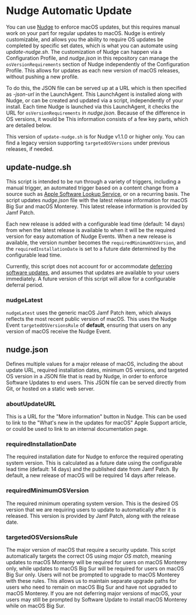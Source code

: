 # Nudge Automatic Update

You can use [Nudge](https://github.com/macadmins/nudge) to enforce macOS updates, but this requires manual work on your part for regular updates to macOS. Nudge is entirely customizable, and allows you the ability to require OS updates be completed by specific set dates, which is what you can automate using *update-nudge.sh*. The customization of Nudge can happen via a Configuration Profile, and *nudge.json* in this repository can manage the `osVersionRequirements` section of Nudge independently of the Configuration Profile. This allows for updates as each new version of macOS releases, without pushing a new profile. 

To do this, the JSON file can be served up at a URL which is then specified as *-json-url* in the LaunchAgent. This LaunchAgent is installed along with Nudge, or can be created and updated via a script, independently of your install. Each time Nudge is launched via this LaunchAgent, it checks the URL for `osVersionRequirements` in *nudge.json*. Because of the difference in OS versions, it would be This information consists of a few key parts, which are detailed below. 

This version of `update-nudge.sh` is for Nudge v1.1.0 or higher only. You can find a legacy version supporting `targetedOSVersions` under previous releases, if needed. 

## update-nudge.sh

This script is intended to be run through a variety of triggers, including a manual trigger, an automated trigger based on a content change from a source such as [Apple Software Lookup Service](https://gdmf.apple.com/v2/pmv), or on a recurring basis. The script updates *nudge.json* file with the latest release information for macOS Big Sur and macOS Monterey. This latest release information is provided by Jamf Patch. 

Each new release is added with a configurable lead time (default: 14 days) from when the latest release is available to when it will be the required version for easy automation of Nudge Events. When a new release is available, the version number becomes the `requiredMinimumOSVersion`, and the `requiredInstallationDate` is set to a future date determined by the configurable lead time.

Currently, this script does not account for or accommodate [deferring software updates](https://support.apple.com/guide/mdm/managing-software-updates-mdm02df57e2a/web#mdmfb8077b62), and assumes that updates are available to your users immediately. A future version of this script will allow for a configurable deferral period. 

### nudgeLatest

`nudgeLatest` uses the generic macOS Jamf Patch item, which always reflects the most recent public version of macOS. This uses the Nudge Event `targetedOSVersionsRule` of **default**, ensuring that users on any version of macOS receive the Nudge Event. 

## nudge.json

Defines multiple values for a major release of macOS, including the about update URL, required installation dates, minimum OS versions, and targeted OS version in a JSON file that is read by Nudge, in order to enforce Software Updates to end users. This JSON file can be served directly from Git, or hosted on a static web server. 

### aboutUpdateURL

This is a URL for the "More information" button in Nudge. This can be used to link to the "What's new in the updates for macOS" Apple Support article, or could be used to link to an internal documentation page.  

### requiredInstallationDate

The required installation date for Nudge to enforce the required operating system version. This is calculated as a future date using the configurable lead time (default: 14 days) and the published date from Jamf Patch. By default, a new release of macOS will be required 14 days after release. 

### requiredMinimumOSVersion

The required minimum operating system version. This is the desired OS version that we are requiring users to update to automatically after it is released. This version is provided by Jamf Patch, along with the release date. 

### targetedOSVersionsRule

The major version of macOS that require a security update. This script automatically targets the correct OS using *major OS match*, meaning updates to macOS Monterey will be required for users on macOS Monterey only, while updates to macOS Big Sur will be required for users on macOS Big Sur only. Users will not be prompted to upgrade to macOS Monterey with these rules. This allows us to maintain separate upgrade paths for users who need to remain on macOS Big Sur and have not upgraded to macOS Monterey. If you are not deferring major versions of macOS, your users may still be prompted by Software Update to install macOS Monterey while on macOS Big Sur. 
